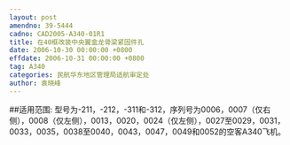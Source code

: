 ```yaml
---
layout: post
amendno: 39-5444
cadno: CAD2005-A340-01R1
title: 在40框改装中央翼盒龙骨梁紧固件孔
date: 2006-10-30 00:00:00 +0800
effdate: 2006-10-31 00:00:00 +0800
tag: A340
categories: 民航华东地区管理局适航审定处
author: 袁晓峰
---
```


##适用范围:
型号为-211，-212，-311和-312，序列号为0006，0007（仅右侧），0008（仅左侧），0013，0020，0024（仅左侧），0027至0029，0031，0033，0035，0038至0040，0043，0047，0049和0052的空客A340飞机。

